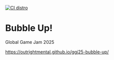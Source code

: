 [![CI distro](https://github.com/outrightmental/ggj25-bubble-up/actions/workflows/ci_distro.yaml/badge.svg)](https://github.com/outrightmental/ggj25-bubble-up/actions/workflows/ci_distro.yaml)

# Bubble Up!

Global Game Jam 2025

https://outrightmental.github.io/ggj25-bubble-up/